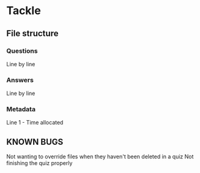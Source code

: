 # Tackle

## File structure

### Questions
Line by line
### Answers
Line by line
### Metadata
Line 1 - Time allocated

## KNOWN BUGS
Not wanting to override files when they haven't been deleted in a quiz
Not finishing the quiz properly